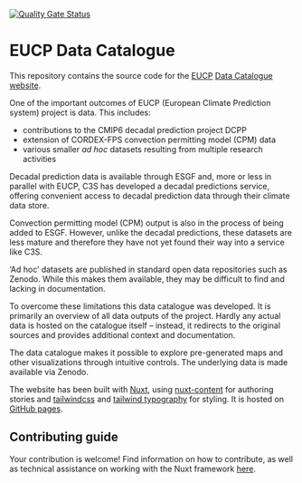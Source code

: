 [![Quality Gate Status](https://sonarcloud.io/api/project_badges/measure?project=eucp-project_data-catalogue&metric=alert_status)](https://sonarcloud.io/summary/new_code?id=eucp-project_data-catalogue)

# EUCP Data Catalogue

This repository contains the source code for the
[EUCP](https://www.eucp-project.eu/) [Data Catalogue
website](https://eucp-project.github.io/data-catalogue/).

One of the important outcomes of EUCP (European Climate Prediction system) project is
data. This includes:

- contributions to the CMIP6 decadal prediction project DCPP
- extension of CORDEX-FPS convection permitting model (CPM) data
- various smaller _ad hoc_ datasets resulting from multiple research activities

Decadal prediction data is available through ESGF and, more or less in parallel
with EUCP, C3S has developed a decadal predictions service, offering convenient
access to decadal prediction data through their climate data store.

Convection permitting model (CPM) output is also in the process of being added
to ESGF. However, unlike the decadal predictions, these datasets are less
mature and therefore they have not yet found their way into a service like C3S.

‘Ad hoc’ datasets are published in standard open data repositories such as
Zenodo. While this makes them available, they may be difficult to find and
lacking in documentation.

To overcome these limitations this data catalogue was developed. It is
primarily an overview of all data outputs of the project. Hardly any actual
data is hosted on the catalogue itself – instead, it redirects to the original
sources and provides additional context and documentation.

The data catalogue makes it possible to explore pre-generated maps and other
visualizations through intuitive controls. The underlying data is made
available via Zenodo.

The website has been built with [Nuxt](https://nuxtjs.org), using
[nuxt-content](https://content.nuxtjs.org/) for authoring stories and
[tailwindcss](https://tailwindcss.com/docs/installation) and [tailwind
typography](https://tailwindcss.com/docs/typography-plugin) for styling. It is
hosted on [GitHub pages](https://nuxtjs.org/deployments/github-pages/).

## Contributing guide
Your contribution is welcome! Find information on how to contribute, as well as
technical assistance on working with the Nuxt framework [here](CONTRIBUTING.md).